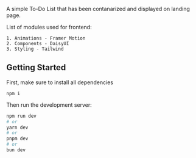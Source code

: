 
A simple To-Do List that has been contanarized and displayed on landing page.

List of modules used for frontend:

    1. Animations - Framer Motion
    2. Components - DaisyUI
    3. Styling - Tailwind

## Getting Started

First, make sure to install all dependencies
```
npm i
```

Then run the development server:

```bash
npm run dev
# or
yarn dev
# or
pnpm dev
# or
bun dev
```
